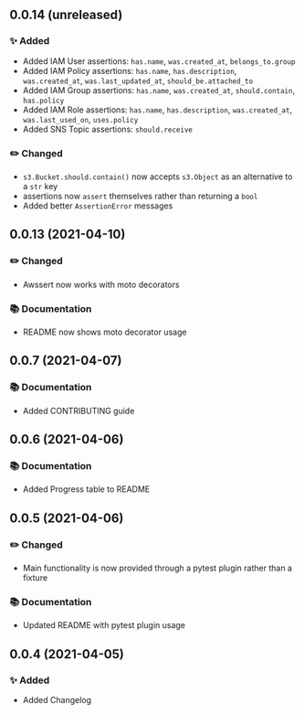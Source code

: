 0.0.14 (unreleased)
-------------------

### :sparkles: Added

- Added IAM User assertions: `has.name`, `was.created_at`, `belongs_to.group`
- Added IAM Policy assertions: `has.name`, `has.description`, `was.created_at`, `was.last_updated_at`, `should_be.attached_to`
- Added IAM Group assertions: `has.name`, `was.created_at`, `should.contain`, `has.policy`
- Added IAM Role assertions: `has.name`, `has.description`, `was.created_at`, `was.last_used_on`, `uses.policy`
- Added SNS Topic assertions: `should.receive`

### :pencil2: Changed

- `s3.Bucket.should.contain()` now accepts `s3.Object` as an alternative to a `str` key
- assertions now `assert` themselves rather than returning a `bool`
- Added better `AssertionError` messages


0.0.13 (2021-04-10)
-------------------

### :pencil2: Changed

- Awssert now works with moto decorators

### :books: Documentation

- README now shows moto decorator usage


0.0.7 (2021-04-07)
------------------

### :books: Documentation

- Added CONTRIBUTING guide


0.0.6 (2021-04-06)
------------------

### :books: Documentation

- Added Progress table to README


0.0.5 (2021-04-06)
------------------

### :pencil2: Changed

- Main functionality is now provided through a pytest plugin rather than a fixture

### :books: Documentation

- Updated README with pytest plugin usage


0.0.4 (2021-04-05)
------------------

### :sparkles: Added

- Added Changelog
